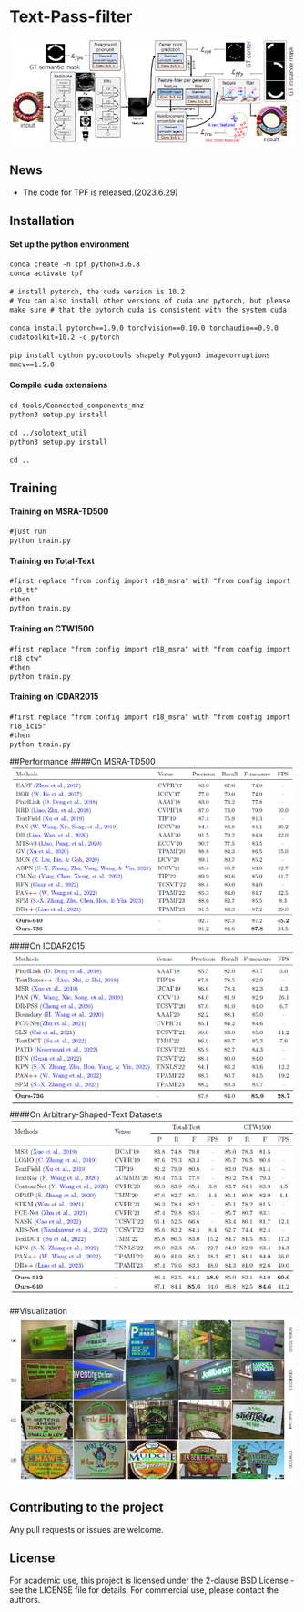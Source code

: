 # Text-Pass-filter

![architecture](imgs/arch.png)


## News
- The code for TPF is released.(2023.6.29)

## Installation
#### Set up the python environment
```
conda create -n tpf python=3.6.8
conda activate tpf

# install pytorch, the cuda version is 10.2
# You can also install other versions of cuda and pytorch, but please make sure # that the pytorch cuda is consistent with the system cuda

conda install pytorch==1.9.0 torchvision==0.10.0 torchaudio==0.9.0 cudatoolkit=10.2 -c pytorch

pip install cython pycocotools shapely Polygon3 imagecorruptions mmcv==1.5.0
```

#### Compile cuda extensions
```
cd tools/Connected_components_mhz
python3 setup.py install

cd ../solotext_util
python3 setup.py install

cd ..
```


## Training
#### Training on MSRA-TD500
```
#just run
python train.py
```
#### Training on Total-Text
```
#first replace "from config import r18_msra" with "from config import r18_tt"
#then 
python train.py
```
#### Training on CTW1500
```
#first replace "from config import r18_msra" with "from config import r18_ctw"
#then 
python train.py
```
#### Training on ICDAR2015
```
#first replace "from config import r18_msra" with "from config import r18_ic15"
#then 
python train.py
```

##Performance
####On MSRA-TD500
![msra](imgs/msra.png)
####On ICDAR2015
![msra](imgs/ic15.png)
####On Arbitrary-Shaped-Text Datasets
![msra](imgs/tt_ctw.png)

##Visualization
![msra](imgs/vis.png)



## Contributing to the project
Any pull requests or issues are welcome.

## License

For academic use, this project is licensed under the 2-clause BSD License - see the LICENSE file for details. For commercial use, please contact the authors. 
